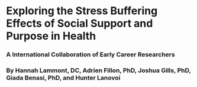 # Exploring the Stress Buffering Effects of Social Support and Purpose in Health
### A International Collaboration of Early Career Researchers
### By Hannah Lammont, DC, Adrien Fillon, PhD, Joshua Gills, PhD, Giada Benasi, PhD, and Hunter Lanovoi
